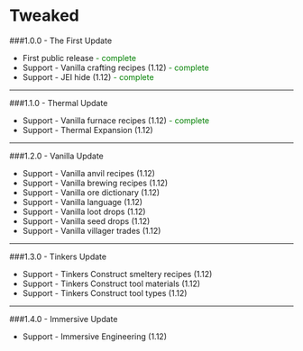 # Tweaked

###1.0.0 - The First Update
<ul>
  <li>First public release <font color="green">- complete</font></li>
  <li>Support - Vanilla crafting recipes (1.12) <font color="green">- complete</font></li></li>
  <li>Support - JEI hide (1.12) <font color="green">- complete</font></li></li>
</ul>
	
---
	
###1.1.0 - Thermal Update
<ul>
  <li>Support - Vanilla furnace recipes (1.12) <font color="green">- complete</font></li>
  <li>Support - Thermal Expansion (1.12)</li>
</ul>

---
	
###1.2.0 - Vanilla Update
<ul>
  <li>Support - Vanilla anvil recipes (1.12)</li>
  <li>Support - Vanilla brewing recipes (1.12)</li>
  <li>Support - Vanilla ore dictionary (1.12)</li>
  <li>Support - Vanilla language (1.12)</li>
  <li>Support - Vanilla loot drops (1.12)</li>
  <li>Support - Vanilla seed drops (1.12)</li>
  <li>Support - Vanilla villager trades (1.12)</li>
</ul>

---

###1.3.0 - Tinkers Update
<ul>
  <li>Support - Tinkers Construct smeltery recipes (1.12)</li>
  <li>Support - Tinkers Construct tool materials (1.12)</li>
  <li>Support - Tinkers Construct tool types (1.12)</li>
</ul>

---

###1.4.0 - Immersive Update
<ul>
  <li>Support - Immersive Engineering (1.12)</li>
</ul>